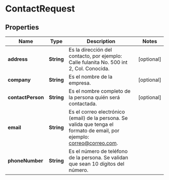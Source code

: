 # ContactRequest

## Properties
Name | Type | Description | Notes
------------ | ------------- | ------------- | -------------
**address** | **String** | Es la dirección del contacto, por ejemplo: Calle fulanita No. 500 int 2, Col. Conocida. |  [optional]
**company** | **String** | Es el nombre de la empresa. |  [optional]
**contactPerson** | **String** | Es el nombre completo de la persona quién será contactada. |  [optional]
**email** | **String** | Es el correo electrónico (email) de la persona. Se valida que tenga el formato de email, por ejemplo: correo@correo.com. | 
**phoneNumber** | **String** | Es el número de teléfono de la persona. Se validan que sean 10 dígitos del número. | 
